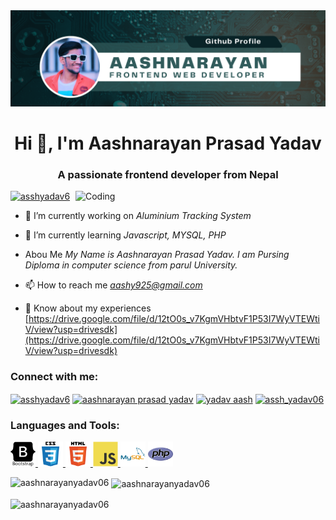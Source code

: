 <div align="center"> <img src="https://github.com/AashnarayanYadav06/AashnarayanYadav06/blob/main/IMG_20230703_094045.png"> </div>
<h1 align="center">Hi 👋, I'm Aashnarayan Prasad Yadav</h1>
<h3 align="center">A passionate frontend developer from Nepal</h3>
<img align="right" alt="Coding" width="400" src="https://camo.githubusercontent.com/8bf6f6d78abc81fcf9c49f10649423e73ea44bc248e83aaae8759d401c829a84/68747470733a2f2f70687973696373677572756b756c2e66696c65732e776f726470726573732e636f6d2f323031392f30322f6368617261637465722d312e676966">

<p align="left"> <a href="https://twitter.com/asshyadav6" target="blank"><img src="https://img.shields.io/twitter/follow/asshyadav6?logo=twitter&style=for-the-badge" alt="asshyadav6" /></a> </p>

- 🔭 I’m currently working on *Aluminium Tracking System*

- 🌱 I’m currently learning *Javascript, MYSQL, PHP*

- Abou Me *My Name is Aashnarayan Prasad Yadav. I am Pursing Diploma in computer science from parul University.*

- 📫 How to reach me *aashy925@gmail.com*

- 📄 Know about my experiences [https://drive.google.com/file/d/12tO0s_v7KgmVHbtvF1P53I7WyVTEWtiV/view?usp=drivesdk](https://drive.google.com/file/d/12tO0s_v7KgmVHbtvF1P53I7WyVTEWtiV/view?usp=drivesdk)

<h3 align="left">Connect with me:</h3>
<p align="left">
<a href="https://twitter.com/asshyadav6" target="blank"><img align="center" src="https://raw.githubusercontent.com/rahuldkjain/github-profile-readme-generator/master/src/images/icons/Social/twitter.svg" alt="asshyadav6" height="30" width="40" /></a>
<a href="https://linkedin.com/in/aashnarayan prasad yadav" target="blank"><img align="center" src="https://raw.githubusercontent.com/rahuldkjain/github-profile-readme-generator/master/src/images/icons/Social/linked-in-alt.svg" alt="aashnarayan prasad yadav" height="30" width="40" /></a>
<a href="https://fb.com/yadav aash" target="blank"><img align="center" src="https://raw.githubusercontent.com/rahuldkjain/github-profile-readme-generator/master/src/images/icons/Social/facebook.svg" alt="yadav aash" height="30" width="40" /></a>
<a href="https://www.instagram.com/aash_yadav06/" target="blank"><img align="center" src="https://raw.githubusercontent.com/rahuldkjain/github-profile-readme-generator/master/src/images/icons/Social/instagram.svg" alt="assh_yadav06" height="30" width="40" /></a>
</p>

<h3 align="left">Languages and Tools:</h3>
<p align="left"> <a href="https://getbootstrap.com" target="_blank" rel="noreferrer"> <img src="https://raw.githubusercontent.com/devicons/devicon/master/icons/bootstrap/bootstrap-plain-wordmark.svg" alt="bootstrap" width="40" height="40"/> </a> <a href="https://www.w3schools.com/css/" target="_blank" rel="noreferrer"> <img src="https://raw.githubusercontent.com/devicons/devicon/master/icons/css3/css3-original-wordmark.svg" alt="css3" width="40" height="40"/> </a> <a href="https://www.w3.org/html/" target="_blank" rel="noreferrer"> <img src="https://raw.githubusercontent.com/devicons/devicon/master/icons/html5/html5-original-wordmark.svg" alt="html5" width="40" height="40"/> </a> <a href="https://developer.mozilla.org/en-US/docs/Web/JavaScript" target="_blank" rel="noreferrer"> <img src="https://raw.githubusercontent.com/devicons/devicon/master/icons/javascript/javascript-original.svg" alt="javascript" width="40" height="40"/> </a> <a href="https://www.mysql.com/" target="_blank" rel="noreferrer"> <img src="https://raw.githubusercontent.com/devicons/devicon/master/icons/mysql/mysql-original-wordmark.svg" alt="mysql" width="40" height="40"/> </a> <a href="https://www.php.net" target="_blank" rel="noreferrer"> <img src="https://raw.githubusercontent.com/devicons/devicon/master/icons/php/php-original.svg" alt="php" width="40" height="40"/> </a> </p>

<p><img align="left" src="https://github-readme-stats.vercel.app/api/top-langs?username=aashnarayanyadav06&show_icons=true&locale=en&layout=compact" alt="aashnarayanyadav06" /></p>

<p>&nbsp;<img align="center" src="https://github-readme-stats.vercel.app/api?username=aashnarayanyadav06&show_icons=true&locale=en" alt="aashnarayanyadav06" /></p>

<p><img align="center" src="https://github-readme-streak-stats.herokuapp.com/?user=aashnarayanyadav06&" alt="aashnarayanyadav06" /></p>
